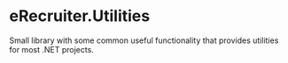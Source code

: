 eRecruiter.Utilities
====================

Small library with some common useful functionality that provides utilities for most .NET projects.

